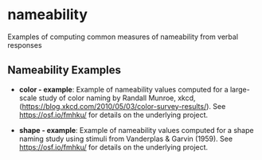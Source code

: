 # nameability
Examples of computing common measures of nameability from verbal responses

## Nameability Examples

- **color - example**: Example of nameability values computed for a large-scale study of color naming by Randall Munroe, xkcd, (https://blog.xkcd.com/2010/05/03/color-survey-results/). See https://osf.io/fmhku/ for details on the underlying project.

- **shape - example**: Example of nameability values computed for a shape naming study using stimuli from Vanderplas & Garvin (1959). See https://osf.io/fmhku/ for details on the underlying project.



